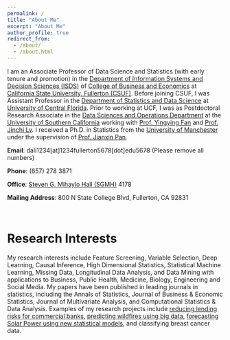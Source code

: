 ```yaml
---
permalink: /
title: "About Me"
excerpt: "About Me"
author_profile: true
redirect_from: 
  - /about/
  - /about.html
---
```


I am an Associate Professor of Data Science and Statistics (with early tenure and promotion) in the [Department of Information Systems and Decision Sciences (ISDS)](https://business.fullerton.edu/academics/isds) of [College of Business and Economics](https://business.fullerton.edu/) at [California State University, Fullerton (CSUF)](https://www.fullerton.edu/).  Before joining CSUF, I was Assistant Professor in the [Department of Statistics and Data Science](https://sciences.ucf.edu/statistics/) at [University of Central Florida](https://www.ucf.edu/). Prior to working at UCF, I was as Postdoctoral Research Associate in the [Data Sciences and Operations Department](https://www.marshall.usc.edu/departments/data-sciences-and-operations) at the [University of Southern California](https://www.usc.edu/) working with [Prof. Yingying Fan](https://faculty.marshall.usc.edu/yingying-fan/) and [Prof. Jinchi Lv](https://faculty.marshall.usc.edu/jinchi-lv/). I received a Ph.D. in Statistics from the [University of Manchester](https://www.manchester.ac.uk/) under the supervision of [Prof. Jianxin Pan](https://www.maths.manchester.ac.uk/about/people/academic-and-research-staff/).

**Email**: dali1234\[at\]1234fullerton5678\[dot\]edu5678 (Please remove all numbers)

**Phone**: (657) 278 3871

**Office**: [Steven G. Mihaylo Hall (SGMH)](https://www.fullerton.edu/campusmap/) 4178

**Mailing Address**: 800 N State College Blvd, 
             Fullerton, CA 92831
         

<br>


Research Interests 
======

My research interests include Feature Screening, Variable Selection, Deep Learning, Causal Inference, High Dimensional Statistics, Statistical Machine Learning, Missing Data, Longitudinal Data Analysis, and Data Mining with applications to Business, Public Health, Medicine, Biology, Engineering and Social Media.  My papers have been published in leading journals in statistics, including the Annals of Statistics, Journal of Business & Economic Statistics, Journal of Multivariate Analysis, and Computational Statistics & Data Analysis. Examples of my research projects include [reducing lending risks for commercial banks](https://www.americanbanker.com/creditunions/news/how-grad-students-helped-improve-analytics-models-at-cfe-federal-credit-union), [predicting wildfires using big data](https://sciences.ucf.edu/news/team-uses-big-data-predict-wildfires/), [forecasting Solar Power using new statistical models](https://ieeexplore.ieee.org/document/8664060), and classifying breast cancer data. 


<br>
<br>



